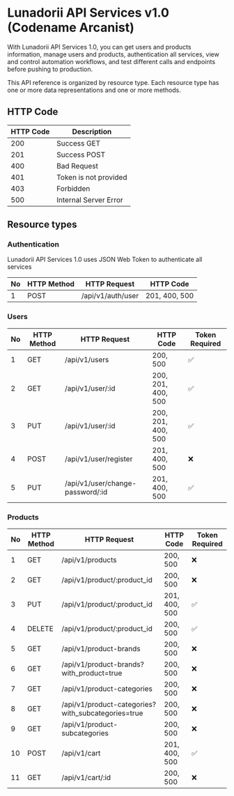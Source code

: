# Lunadorii API Services v1.0 (Codename Arcanist)

With Lunadorii API Services 1.0, you can get users and products information, manage users and products, authentication all services, view and control automation workflows, and test different calls and endpoints before pushing to production.

This API reference is organized by resource type. Each resource type has one or more data representations and one or more methods.

## HTTP Code
| HTTP Code | Description           |
| --------- |-----------------------|
| 200       | Success GET           |
| 201       | Success POST          |
| 400       | Bad Request           |
| 401       | Token is not provided |
| 403       | Forbidden             |
| 500       | Internal Server Error |

## Resource types

### Authentication
Lunadorii API Services 1.0 uses JSON Web Token to authenticate all services

| No | HTTP Method | HTTP Request      | HTTP Code     |
|----|-------------|-------------------|---------------|
| 1  | POST        | /api/v1/auth/user | 201, 400, 500 |

### Users

| No | HTTP Method | HTTP Request                     | HTTP Code          | Token Required     |
|----|-------------|----------------------------------|--------------------|--------------------|
| 1  | GET         | /api/v1/users                    | 200, 500           | :white_check_mark: |
| 2  | GET         | /api/v1/user/:id                 | 200, 201, 400, 500 | :white_check_mark: |
| 3  | PUT         | /api/v1/user/:id                 | 200, 201, 400, 500 | :white_check_mark: |
| 4  | POST        | /api/v1/user/register            | 201, 400, 500      | :x:                |
| 5  | PUT         | /api/v1/user/change-password/:id | 201, 400, 500      | :white_check_mark: |

### Products

| No  | HTTP Method | HTTP Request                                       | HTTP Code     | Token Required     |
|-----|-------------|----------------------------------------------------|---------------|--------------------|
| 1   | GET         | /api/v1/products                                   | 200, 500      | :x:                |
| 2   | GET         | /api/v1/product/:product_id                        | 200, 500      | :x:                |
| 3   | PUT         | /api/v1/product/:product_id                        | 201, 400, 500 | :white_check_mark: |
| 4   | DELETE      | /api/v1/product/:product_id                        | 200, 500      | :white_check_mark: |
| 5   | GET         | /api/v1/product-brands                             | 200, 500      | :x:                |
| 6   | GET         | /api/v1/product-brands?with_product=true           | 200, 500      | :x:                |
| 7   | GET         | /api/v1/product-categories                         | 200, 500      | :x:                |
| 8   | GET         | /api/v1/product-categories?with_subcategories=true | 200, 500      | :x:                |
| 9   | GET         | /api/v1/product-subcategories                      | 200, 500      | :x:                |
| 10  | POST        | /api/v1/cart                                       | 201, 400, 500 | :white_check_mark: |
| 11  | GET         | /api/v1/cart/:id                                   | 200, 500      | :x:                |
